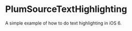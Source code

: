 PlumSourceTextHighlighting
==========================

A simple example of how to do text highlighting in iOS 6.